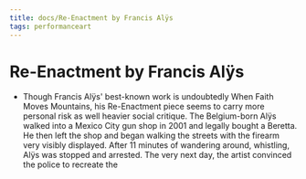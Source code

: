 ```yaml
---
title: docs/Re-Enactment by Francis Alÿs
tags: performanceart
---
```


# Re-Enactment by Francis Alÿs
- Though Francis Alÿs' best-known work is undoubtedly When Faith Moves Mountains, his Re-Enactment piece seems to carry more personal risk as well heavier social critique. The Belgium-born Alÿs walked into a Mexico City gun shop in 2001 and legally bought a Beretta. He then left the shop and began walking the streets with the firearm very visibly displayed. After 11 minutes of wandering around, whistling, Alÿs was stopped and arrested. The very next day, the artist convinced the police to recreate the
